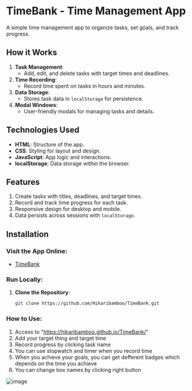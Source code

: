 # TimeBank - Time Management App

A simple time management app to organize tasks, set goals, and track progress.

## How it Works

1. **Task Management**:
   - Add, edit, and delete tasks with target times and deadlines.
2. **Time Recording**:
   - Record time spent on tasks in hours and minutes.
3. **Data Storage**:
   - Stores task data in `localStorage` for persistence.
4. **Modal Windows**:
   - User-friendly modals for managing tasks and details.

## Technologies Used

- **HTML**: Structure of the app.
- **CSS**: Styling for layout and design.
- **JavaScript**: App logic and interactions.
- **localStorage**: Data storage within the browser.

## Features

1. Create tasks with titles, deadlines, and target times.
2. Record and track time progress for each task.
3. Responsive design for desktop and mobile.
4. Data persists across sessions with `localStorage`.

## Installation

### **Visit the App Online**:
- [TimeBank](https://github.com/Hikaribamboo/TimeBank)

### **Run Locally**:

1. **Clone the Repository**:
   ```bash
   git clone https://github.com/Hikaribamboo/TimeBank.git

### **How to Use**:
1. Access to "https://hikaribamboo.github.io/TimeBank/" 
2. Add your target thing and target time
3. Record progress by clicking task name
4. You can use stopwatch and timer when you record time
5. When you achieve your goals, you can get defferent badges which depends on the time you achieve
6. You can change box names by clicking right button

![image](https://github.com/user-attachments/assets/c9d9272e-3306-4c92-9b84-c73829b2e56d)

